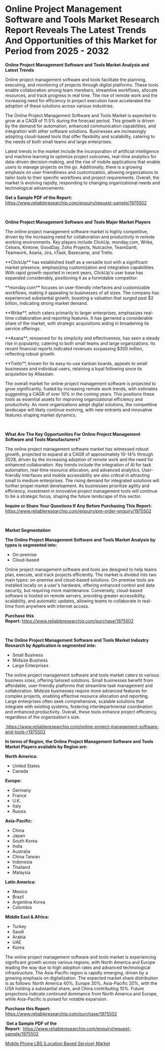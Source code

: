 <p><h1>Online Project Management Software and Tools Market Research Report Reveals The Latest Trends And Opportunities of this Market for Period from 2025 - 2032</h1></p><p><strong>Online Project Management Software and Tools Market Analysis and Latest Trends</strong></p>
<p><p>Online project management software and tools facilitate the planning, executing, and monitoring of projects through digital platforms. These tools enable collaboration among team members, streamline workflows, allocate resources, and track progress in real time. The rise of remote work and the increasing need for efficiency in project execution have accelerated the adoption of these solutions across various industries.</p><p>The Online Project Management Software and Tools Market is expected to grow at a CAGR of 11.5% during the forecast period. This growth is driven by the demand for automation, enhanced communication capabilities, and integration with other software solutions. Businesses are increasingly adopting cloud-based tools that offer flexibility and scalability, catering to the needs of both small teams and large enterprises.</p><p>Latest trends in the market include the incorporation of artificial intelligence and machine learning to optimize project outcomes, real-time analytics for data-driven decision-making, and the rise of mobile applications that enable users to manage projects on the go. Additionally, there is a growing emphasis on user-friendliness and customization, allowing organizations to tailor tools to their specific workflows and project requirements. Overall, the market is evolving rapidly, responding to changing organizational needs and technological advancements.</p></p>
<p><strong>Get a Sample PDF of the Report:&nbsp;</strong> <a href="https://www.reliableresearchiq.com/enquiry/request-sample/1975502?utm_campaign=3279&utm_medium=2&utm_source=Github&utm_content=ia&utm_term=11032025&utm_id=online-project-management-software-and-tools">https://www.reliableresearchiq.com/enquiry/request-sample/1975502</a></p>
<p>&nbsp;</p>
<p><strong>Online Project Management Software and Tools Major Market Players</strong></p>
<p><p>The online project management software market is highly competitive, driven by the increasing need for collaboration and productivity in remote working environments. Key players include ClickUp, monday.com, Wrike, Celoxis, Kintone, GoodDay, Zoho Projects, Nutcache, TeamGantt, Teamwork, Asana, Jira, nTask, Basecamp, and Trello.</p><p>**ClickUp** has established itself as a versatile tool with a significant market presence, emphasizing customization and integration capabilities. With rapid growth reported in recent years, ClickUp's user base has expanded considerably, positioning it as a formidable competitor.</p><p>**monday.com** focuses on user-friendly interfaces and customizable workflows, making it appealing to businesses of all sizes. The company has experienced substantial growth, boasting a valuation that surged past $2 billion, indicating strong market demand. </p><p>**Wrike**, which caters primarily to larger enterprises, emphasizes real-time collaboration and reporting features. It has garnered a considerable share of the market, with strategic acquisitions aiding in broadening its service offerings.</p><p>**Asana**, renowned for its simplicity and effectiveness, has seen a steady rise in popularity, catering to both small teams and large organizations. Its recent financial reports indicated revenues surpassing $300 million, reflecting robust growth.</p><p>**Trello**, known for its easy-to-use kanban boards, appeals to small businesses and individual users, retaining a loyal following since its acquisition by Atlassian. </p><p>The overall market for online project management software is projected to grow significantly, fueled by increasing remote work trends, with estimates suggesting a CAGR of over 10% in the coming years. This positions these tools as essential assets for improving organizational efficiency and productivity. As more organizations adopt digital solutions, the competitive landscape will likely continue evolving, with new entrants and innovative features shaping market dynamics.</p></p>
<p>&nbsp;</p>
<p><strong>What Are The Key Opportunities For Online Project Management Software and Tools Manufacturers?</strong></p>
<p><p>The online project management software market has witnessed robust growth, projected to expand at a CAGR of approximately 10-14% through 2028, driven by the increasing adoption of remote work and the need for enhanced collaboration. Key trends include the integration of AI for task automation, real-time resource allocation, and advanced analytics. User-friendly interfaces and mobile accessibility are also critical in attracting small to medium enterprises. The rising demand for integrated solutions will further propel market development. As businesses prioritize agility and efficiency, investment in innovative project management tools will continue to be a strategic focus, shaping the future landscape of this sector.</p></p>
<p><strong>Inquire or Share Your Questions If Any Before Purchasing This Report:</strong> <a href="https://www.reliableresearchiq.com/enquiry/pre-order-enquiry/1975502?utm_campaign=3279&utm_medium=2&utm_source=Github&utm_content=ia&utm_term=11032025&utm_id=online-project-management-software-and-tools">https://www.reliableresearchiq.com/enquiry/pre-order-enquiry/1975502</a></p>
<p>&nbsp;</p>
<p><strong>Market Segmentation</strong></p>
<p><strong>The Online Project Management Software and Tools Market Analysis by types is segmented into:</strong></p>
<p><ul><li>On-premise</li><li>Cloud-based</li></ul></p>
<p><p>Online project management software and tools are designed to help teams plan, execute, and track projects efficiently. The market is divided into two main types: on-premise and cloud-based solutions. On-premise tools are installed locally on a user's hardware, offering enhanced control and data security, but requiring more maintenance. Conversely, cloud-based software is hosted on remote servers, providing greater accessibility, scalability, and automatic updates, allowing teams to collaborate in real-time from anywhere with internet access.</p></p>
<p><strong>Purchase this Report:&nbsp;</strong><a href="https://www.reliableresearchiq.com/purchase/1975502?utm_campaign=3279&utm_medium=2&utm_source=Github&utm_content=ia&utm_term=11032025&utm_id=online-project-management-software-and-tools">https://www.reliableresearchiq.com/purchase/1975502</a></p>
<p>&nbsp;</p>
<p><strong>The Online Project Management Software and Tools Market Industry Research by Application is segmented into:</strong></p>
<p><ul><li>Small Business</li><li>Midsize Business</li><li>Large Enterprises</li></ul></p>
<p><p>The online project management software and tools market caters to various business sizes, offering tailored solutions. Small businesses benefit from affordable, user-friendly platforms that streamline task management and collaboration. Midsize businesses require more advanced features for complex projects, enabling effective resource allocation and reporting. Large enterprises often seek comprehensive, scalable solutions that integrate with existing systems, fostering interdepartmental coordination and enhanced productivity. Overall, these tools enhance project efficiency, regardless of the organization's size.</p></p>
<p><a href="https://www.reliableresearchiq.com/online-project-management-software-and-tools-r1975502?utm_campaign=3279&utm_medium=2&utm_source=Github&utm_content=ia&utm_term=11032025&utm_id=online-project-management-software-and-tools">&nbsp;https://www.reliableresearchiq.com/online-project-management-software-and-tools-r1975502</a></p>
<p><strong>In terms of Region, the Online Project Management Software and Tools Market Players available by Region are:</strong></p>
<p>
    <p> <strong> North America: </strong>
        <ul>
            <li>United States</li>
            <li>Canada</li>
        </ul>
        </p> 
    <p> <strong> Europe: </strong>
        <ul>
            <li>Germany</li>
            <li>France</li>
            <li>U.K.</li>
            <li>Italy</li>
            <li>Russia</li>
        </ul>
        </p> 
    <p> <strong> Asia-Pacific: </strong>
        <ul>
            <li>China</li>
            <li>Japan</li>
            <li>South Korea</li>
            <li>India</li>
            <li>Australia</li>
            <li>China Taiwan</li>
            <li>Indonesia</li>
            <li>Thailand</li>
            <li>Malaysia</li>
        </ul>
        </p> 
    <p> <strong> Latin America: </strong>
        <ul>
            <li>Mexico</li>
            <li>Brazil</li>
            <li>Argentina Korea</li>
            <li>Colombia</li>
        </ul>
        </p> 
    <p> <strong> Middle East & Africa: </strong>
        <ul>
            <li>Turkey</li>
            <li>Saudi</li>
            <li>Arabia</li>
            <li>UAE</li>
            <li>Korea</li>
        </ul>
    </p>
    </p>
<p><p>The online project management software and tools market is experiencing significant growth across various regions, with North America and Europe leading the way due to high adoption rates and advanced technological infrastructure. The Asia-Pacific region is rapidly emerging, driven by a growing emphasis on digitalization. The expected market share distribution is as follows: North America 40%, Europe 30%, Asia-Pacific 20%, with the USA holding a substantial share, and China contributing 10%. Future projections indicate continued dominance from North America and Europe, while Asia-Pacific is poised for notable expansion.</p></p>
<p><strong>Purchase this Report: </strong><a href="https://www.reliableresearchiq.com/purchase/1975502?utm_campaign=3279&utm_medium=2&utm_source=Github&utm_content=ia&utm_term=11032025&utm_id=online-project-management-software-and-tools">https://www.reliableresearchiq.com/purchase/1975502</a></p>
<p>&nbsp;<strong>Get a Sample PDF of the Report:&nbsp;&nbsp;</strong><a href="https://www.reliableresearchiq.com/enquiry/request-sample/1975502?utm_campaign=3279&utm_medium=2&utm_source=Github&utm_content=ia&utm_term=11032025&utm_id=online-project-management-software-and-tools">https://www.reliableresearchiq.com/enquiry/request-sample/1975502</a></p>
<p><strong></strong></p>
<p><p><a href="https://github.com/mayabungard8092/Market-Research-Report-List-1/blob/main/mobile-phone-lbs-location-based-service-market.md?utm_campaign=3279&utm_medium=2&utm_source=Github&utm_content=ia&utm_term=11032025&utm_id=online-project-management-software-and-tools">Mobile Phone LBS (Location Based Service) Market</a></p></p>